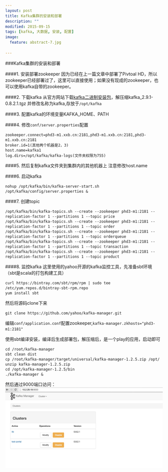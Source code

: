 ```yaml
---
layout: post
title: Kafka集群的安装和部署
description: ""
modified: 2015-09-15
tags: [kafka, 大数据, 安装, 配置]
image:
  feature: abstract-7.jpg

---
```


###Kafka集群的安装和部署

####1. 安装部署zookeeper
因为已经在上一篇文章中部署了Pivtoal HD，所以zookeeper已经部署过了，这里可以直接使用；如果没有现成的zookeeper，也可以使用kafka自带的zookeeper。

####2. 下载kafka
从官方网站下载[kafka二进制安装包](https://www.apache.org/dyn/closer.cgi?path=/kafka/0.8.2.1/kafka_2.9.1-0.8.2.1.tgz)，解压缩kafka_2.9.1-0.8.2.1.tgz 并修改名称为kafka,存放于`/opt/kafka`

####3. 配置kafka的环境变量KAFKA_HOME、PATH

####4. 修改`conf/server.properties`配置

~~~shell
zookeeper.connect=phd3-m1.xxb.cn:2181,phd3-m1.xxb.cn:2181,phd3-m1.xxb.cn:2181
broker.id=1(其他两个机器是2，3)
host.name=kafka1
log.dirs=/opt/kafka/kafka-logs(文件夹权限为755)
~~~

####5. 然后复制kafka文件夹到集群内的其他机器上
注意修改host.name

####6. 启动kafka

~~~shell
nohup /opt/kafka/bin/kafka-server-start.sh /opt/kafka/config/server.properties &
~~~

####7. 创建topic
~~~shell
/opt/kafka/bin/kafka-topics.sh --create --zookeeper phd3-m1:2181 --replication-factor 1 --partitions 1 --topic price
/opt/kafka/bin/kafka-topics.sh --create --zookeeper phd3-m1:2181 --replication-factor 1 --partitions 1 --topic order
/opt/kafka/bin/kafka-topics.sh --create --zookeeper phd3-m1:2181 --replication-factor 1 --partitions 1 --topic orderqueue
/opt/kafka/bin/kafka-topics.sh --create --zookeeper phd3-m1:2181 --replication-factor 1 --partitions 1 --topic transaction
/opt/kafka/bin/kafka-topics.sh --create --zookeeper phd3-m1:2181 --replication-factor 1 --partitions 1 --topic product
~~~

####8. 监控kafka
这里使用的yahoo开源的kafka监控工具，先准备sbt环境（sbt是scala的打包构建工具）

~~~shell
curl https://bintray.com/sbt/rpm/rpm | sudo tee /etc/yum.repos.d/bintray-sbt-rpm.repo
yum install sbt
~~~

然后将源码clone下来

~~~shell
git clone https://github.com/yahoo/kafka-manager.git
~~~

编辑`conf/application.conf`配置zookeeper,`kafka-manager.zkhosts="phd3-m1:2181"`

使用sbt编译安装，编译后生成部署包，解压缩后，是一个play的应用，启动即可

~~~shell
cd /root/kafka-manager
sbt clean dist
cp /root/kafka-manager/target/universal/kafka-manager-1.2.5.zip /opt/
unzip kafka-manager-1.2.5.zip
cd /opt/kafka-manager-1.2.5/bin
./kafka-manager &
~~~
然后通过9000端口访问：
![kafka-manager界面](/images/kafka-manager.png)





